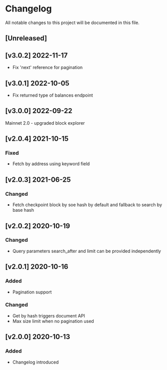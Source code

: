 # Changelog
All notable changes to this project will be documented in this file.

## [Unreleased]

## [v3.0.2] 2022-11-17
- Fix 'next' reference for pagination

## [v3.0.1] 2022-10-05
- Fix returned type of balances endpoint

## [v3.0.0] 2022-09-22
Mainnet 2.0 - upgraded block explorer

## [v2.0.4] 2021-10-15
### Fixed
- Fetch by address using keyword field

## [v2.0.3] 2021-06-25
### Changed
- Fetch checkpoint block by soe hash by default and fallback to search by base hash

## [v2.0.2] 2020-10-19
### Changed
- Query parameters search_after and limit can be provided independently

## [v2.0.1] 2020-10-16
### Added
- Pagination support
### Changed
- Get by hash triggers document API
- Max size limit when no pagination used

## [v2.0.0] 2020-10-13
### Added
- Changelog introduced
